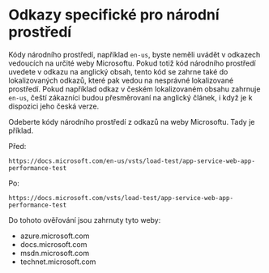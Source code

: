 # <a name="locale-specific-links"></a>Odkazy specifické pro národní prostředí

Kódy národního prostředí, například `en-us`, byste neměli uvádět v odkazech vedoucích na určité weby Microsoftu. Pokud totiž kód národního prostředí uvedete v odkazu na anglický obsah, tento kód se zahrne také do lokalizovaných odkazů, které pak vedou na nesprávné lokalizované prostředí. Pokud například odkaz v českém lokalizovaném obsahu zahrnuje `en-us`, čeští zákazníci budou přesměrovaní na anglický článek, i když je k dispozici jeho česká verze.

Odeberte kódy národního prostředí z odkazů na weby Microsoftu. Tady je příklad.

Před:

`https://docs.microsoft.com/en-us/vsts/load-test/app-service-web-app-performance-test`

Po:

`https://docs.microsoft.com/vsts/load-test/app-service-web-app-performance-test`

Do tohoto ověřování jsou zahrnuty tyto weby:

- azure.microsoft.com
- docs.microsoft.com
- msdn.microsoft.com
- technet.microsoft.com